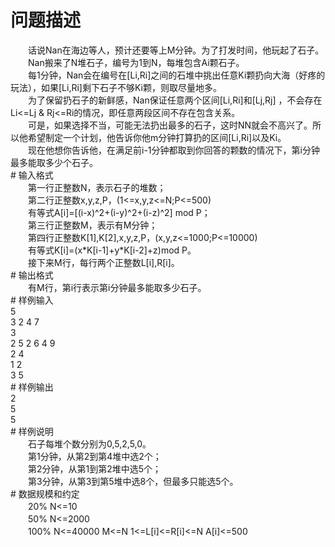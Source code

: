 <div id="pcont1" style="margin-top:20px; display:block;">

# 问题描述

<div class="pdcont">　　话说Nan在海边等人，预计还要等上M分钟。为了打发时间，他玩起了石子。<br/>
　　Nan搬来了N堆石子，编号为1到N，每堆包含Ai颗石子。<br/>
　　每1分钟，Nan会在编号在[Li,Ri]之间的石堆中挑出任意Ki颗扔向大海（好疼的玩法），如果[Li,Ri]剩下石子不够Ki颗，则取尽量地多。<br/>
　　为了保留扔石子的新鲜感，Nan保证任意两个区间[Li,Ri]和[Lj,Rj] ，不会存在Li&lt;=Lj &amp; Rj&lt;=Ri的情况，即任意两段区间不存在包含关系。<br/>
　　可是，如果选择不当，可能无法扔出最多的石子，这时NN就会不高兴了。所以他希望制定一个计划，他告诉你他m分钟打算扔的区间[Li,Ri]以及Ki。<br/>
　　现在他想你告诉他，在满足前i-1分钟都取到你回答的颗数的情况下，第i分钟最多能取多少个石子。</div>
# 输入格式

<div class="pdcont">　　第一行正整数N，表示石子的堆数；<br/>
　　第二行正整数x,y,z,P，(1&lt;=x,y,z&lt;=N;P&lt;=500)<br/>
　　有等式A[i]=[(i-x)^2+(i-y)^2+(i-z)^2] mod P；<br/>
　　第三行正整数M，表示有M分钟；<br/>
　　第四行正整数K[1],K[2],x,y,z,P，(x,y,z&lt;=1000;P&lt;=10000)<br/>
　　有等式K[i]=(x*K[i-1]+y*K[i-2]+z)mod P。<br/>
　　接下来M行，每行两个正整数L[i],R[i]。</div>
# 输出格式

<div class="pdcont">　　有M行，第i行表示第i分钟最多能取多少石子。</div>
# 样例输入

<div class="pddata">5<br/>
3 2 4 7<br/>
3<br/>
2 5 2 6 4 9<br/>
2 4<br/>
1 2<br/>
3 5</div>
# 样例输出

<div class="pddata">2<br/>
5<br/>
5</div>
# 样例说明

<div class="pdcont">　　石子每堆个数分别为0,5,2,5,0。<br/>
　　第1分钟，从第2到第4堆中选2个；<br/>
　　第2分钟，从第1到第2堆中选5个；<br/>
　　第3分钟，从第3到第5堆中选8个，但最多只能选5个。</div>
# 数据规模和约定

<div class="pdcont">　　20%   N&lt;=10<br/>
　　50%   N&lt;=2000<br/>
　　100%  N&lt;=40000   M&lt;=N   1&lt;=L[i]&lt;=R[i]&lt;=N   A[i]&lt;=500</div>

</div>